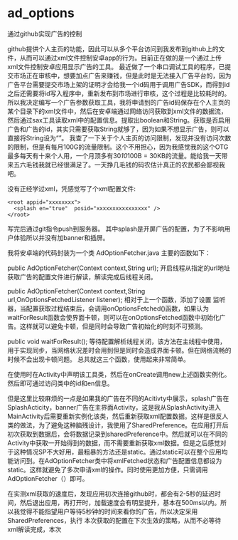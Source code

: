 # ad_options
通过github实现广告的控制

   github提供个人主页的功能，因此可以从多个平台访问到我发布到github上的文件，从而可以通过xml文件控制安卓app的行为。目前正在做的是一个通过上传 xml文件控制安卓应用显示广告的工具。
   最近做了一个串口调试工具的程序，已提交市场正在审核中，想要加点广告来赚钱，但是此时是无法接入广告平台的，因为广告平台需要提交市场上架的证明才会给我一个id码用于调用广告SDK，而得到id之后还需要将id写入程序中，重新发布到市场进行审核，这个过程是比较耗时的。所以我决定编写一个广告参数获取工具，我将申请到的广告id码保存在个人主页的某个目录下的xml文件中，然后在安卓端通过网络访问获取到xml文件的数据流，然后通过sax工具读取xml中的配置信息。提取出boolean和String。获取是否启用广告和广告的id，其实只需要获取String就够了，因为如果不想显示广告，则可以直接将String设为“”。
   我查了一下关于个人主页的访问限制，发现并没有访问次数的限制，但是有每月100G的流量限制。这个不用担心，因为我感觉我的这个OTG最多每天有十来个人用，一个月顶多有30*10*100B = 30KB的流量。能给我一天带来五六毛钱我就已经很满足了。一天挣几毛钱的码农估计真正的农民都会鄙视我吧。
   
   没有正经学过xml，凭感觉写了个xml配置文件:
   
   <?xml version="1.0" encoding="utf-8"?>
    <root appid="xxxxxxxx">
      <splash en="true"  posid="xxxxxxxxxxxxxxxx" />
    </root>
    
   写完后通过git指令push到服务器。
   其中splash是开屏广告的配置，为了不影响用户体验所以并没有加banner和插屏。
   
   我将安卓端的代码封装为一个类 AdOptionFetcher.java
   主要的函数如下：
   
   public AdOptionFetcher(Context context,String url);
   开启线程从指定的url地址获取广告的配置文件进行解读，解读完成后线程关闭。
   
   public AdOptionFetcher(Context context,String url,OnOptionsFetchedListener listener); 
   相对于上一个函数，添加了设置 监听器，当配置获取过程结束后，会调用onOptionsFetched()函数，如果认为waitForResult函数会使界面卡顿，则可以在onOptionsFetched函数中初始化广告。这样就可以避免卡顿，但是同时会导致广告初始化的时刻不可预测。
   
   public void waitForResult();
   等待配置解析线程关闭，该方法在主线程中使用，用于实现同步，当网络状况差时会用到但是同时会造成界面卡顿。但在网络流畅的时候不会出现卡顿问题。
   总共就这三个函数，使用起来非常简单。
   
   在使用时在Activity中声明该工具类，然后在onCreate调用new上述函数实例化。然后即可通过访问类中的id和en信息。
   
   但是这里比较麻烦的一点是如果我的广告在不同的Acitivty中展示，splash广告在SplashActicity，banner广告在主界面Activity，这是我从SplashActivity进入MainActivity后需要重新实例化该类，然后重新获取xml配置数据。这样是很反人类的做法，为了避免这种脑残设计，我使用了SharedPreference。在应用打开后初次获取到数据后，会将数据记录到sharedPreference中。然后就可以在不同的Activity中获取一开始得到的数据，而不需要重新获取xml数据。但是之后感觉对于这种情况SP不大好用，最粗暴的方法还是static。通过static可以在整个应用均能访问到。在AdOptionFetcher类中将xmlFetched状态和广告配置信息都设为static。这样就避免了多次申请xml的操作。同时使用更加方便，只需调用AdOptionFetcher（）即可。
   
   在实测xml获取的速度后，发现应用初次连接github时，都会有2-5秒的延迟时间，然后退出应用，再打开时，加载速度会有明显提升，基本在500ms以内。所以我觉得不能指望用户等待5秒钟的时间来看你的广告，所以决定采用SharedPreferences，执行 本次获取的配置在下次生效的策略，从而不必等待xml解读完成，本次
